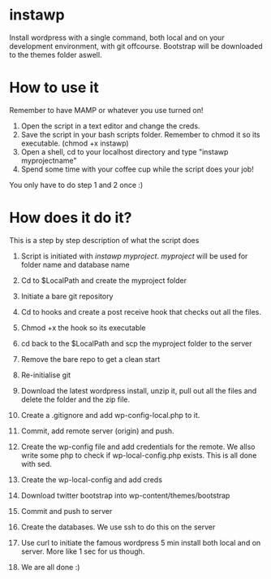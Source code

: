 instawp
=======

Install wordpress with a single command, both local and on your development environment, with git offcourse. 
Bootstrap will be downloaded to the themes folder aswell.

How to use it
=============
Remember to have MAMP or whatever you use turned on!

1. Open the script in a text editor and change the creds. 
2. Save the script in your bash scripts folder. Remember to chmod it so its executable. (chmod +x instawp)
3. Open a shell, cd to your localhost directory and type "instawp myprojectname"
4. Spend some time with your coffee cup while the script does your job!

You only have to do step 1 and 2 once :)

How does it do it?
==================
This is a step by step description of what the script does

1. Script is initiated with _instawp myproject_. _myproject_ will be used for folder name and database name 

2. Cd to $LocalPath and create the myproject folder

3. Initiate a bare git repository

4. Cd to hooks and create a post receive hook that checks out all the files.

5. Chmod +x the hook so its executable

6. cd back to the $LocalPath and scp the myproject folder to the server

7. Remove the bare repo to get a clean start

8. Re-initialise git

9. Download the latest wordpress install, unzip it, pull out all the files and delete the folder and the zip file.

10. Create a .gitignore and add wp-config-local.php to it.

11. Commit, add remote server (origin) and push.

12. Create the wp-config file and add credentials for the remote. We allso write some php to check if wp-local-config.php exists. This is all done with sed.

13. Create the wp-local-config and add creds

14. Download twitter bootstrap into wp-content/themes/bootstrap

15. Commit and push to server

16. Create the databases. We use ssh to do this on the server

17. Use curl to initiate the famous wordpress 5 min install both local and on server. More like 1 sec for us though.

18. We are all done :)


